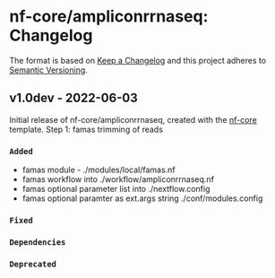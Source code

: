 # nf-core/ampliconrrnaseq: Changelog

The format is based on [Keep a Changelog](https://keepachangelog.com/en/1.0.0/)
and this project adheres to [Semantic Versioning](https://semver.org/spec/v2.0.0.html).

## v1.0dev - 2022-06-03

Initial release of nf-core/ampliconrrnaseq, created with the [nf-core](https://nf-co.re/) template.
Step 1: famas trimming of reads

### `Added`

- famas module - ./modules/local/famas.nf
- famas workflow into ./workflow/ampliconrrnaseq.nf
- famas optional parameter list into ./nextflow.config
- famas optional paramter as ext.args string ./conf/modules.config

### `Fixed`

### `Dependencies`

### `Deprecated`

